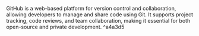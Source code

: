 GitHub is a web-based platform for version control and collaboration, allowing developers to manage and share code using Git. It supports project tracking, code reviews, and team collaboration, making it essential for both open-source and private development. ^a4a3d5